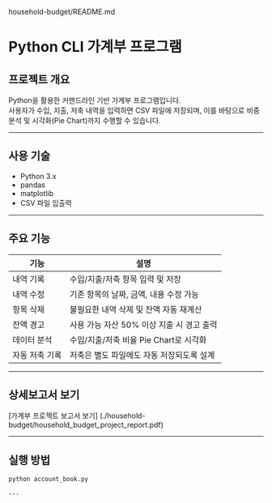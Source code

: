 household-budget/README.md
# Python CLI 가계부 프로그램

## 프로젝트 개요
Python을 활용한 커맨드라인 기반 가계부 프로그램입니다.  
사용자가 수입, 지출, 저축 내역을 입력하면 CSV 파일에 저장되며, 이를 바탕으로 비중 분석 및 시각화(Pie Chart)까지 수행할 수 있습니다.

---

## 사용 기술
- Python 3.x
- pandas
- matplotlib
- CSV 파일 입출력

---

## 주요 기능
|    기능       |            설명                  |
|---------------|----------------------------------|
| 내역 기록      | 수입/지출/저축 항목 입력 및 저장 |
| 내역 수정      | 기존 항목의 날짜, 금액, 내용 수정 가능 |
| 항목 삭제      | 불필요한 내역 삭제 및 잔액 자동 재계산 |
| 잔액 경고      | 사용 가능 자산 50% 이상 지출 시 경고 출력 |
| 데이터 분석    | 수입/지출/저축 비율 Pie Chart로 시각화 |
| 자동 저축 기록 | 저축은 별도 파일에도 자동 저장되도록 설계 |

---
## 상세보고서 보기

[가계부 프로젝트 보고서 보기] (./household-budget/household_budget_project_report.pdf)

---
## 실행 방법

```bash
python account_book.py

---


